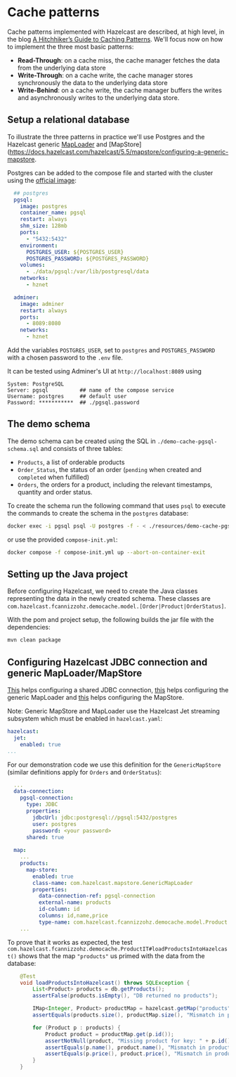 # Cache patterns

Cache patterns implemented with Hazelcast are described, at high level, in the blog [A Hitchhiker’s Guide to Caching Patterns](https://hazelcast.com/blog/a-hitchhikers-guide-to-caching-patterns/). We'll focus now on how to implement the three most basic patterns:

- **Read-Through**:  on a cache miss, the cache manager fetches the data from the underlying data store
- **Write-Through**: on a cache write, the cache manager stores synchronously the data to the underlying data store
- **Write-Behind**: on a cache write, the cache manager buffers the writes and asynchronously writes to the underlying data store.

## Setup a relational database

To illustrate the three patterns in practice we'll use Postgres and the Hazelcast generic [MapLoader](https://docs.hazelcast.com/hazelcast/5.5/mapstore/configuring-a-generic-maploader) and [MapStore](https://docs.hazelcast.com/hazelcast/5.5/mapstore/configuring-a-generic-mapstore.

Postgres can be added to the compose file and started with the cluster using the [official image](https://hub.docker.com/_/postgres):

```yaml
  ## postgres
  pgsql:
    image: postgres
    container_name: pgsql
    restart: always
    shm_size: 128mb
    ports:
      - "5432:5432"
    environment:
      POSTGRES_USER: ${POSTGRES_USER}
      POSTGRES_PASSWORD: ${POSTGRES_PASSWORD}
    volumes:
      - ./data/pgsql:/var/lib/postgresql/data
    networks:
      - hznet

  adminer:
    image: adminer
    restart: always
    ports:
      - 8089:8080
    networks:
      - hznet
```

Add the variables `POSTGRES_USER`, set to `postgres` and `POSTGRES_PASSWORD` with a chosen password to the `.env` file.

It can be tested using Adminer's UI at `http://localhost:8089` using
```
System: PostgreSQL
Server: pgsql          ## name of the compose service
Username: postgres     ## default user
Password: ***********  ## ./pgsql.password
```

## The demo schema

The demo schema can be created using the SQL in `./demo-cache-pgsql-schema.sql` and consists of three tables: 
- `Products`, a list of orderable products
- `Order_Status`, the status of an order (`pending` when created and `completed` when fulfilled)
- `Orders`, the orders for a product, including the relevant timestamps, quantity and order status. 

To create the schema run the following command that uses `psql` to execute the commands to create the schema in the `postgres` database:

```bash
docker exec -i pgsql psql -U postgres -f - < ./resources/demo-cache-pgsql-schema.sql
 ```

or use the provided `compose-init.yml`:

```bash
docker compose -f compose-init.yml up --abort-on-container-exit
```

## Setting up the Java project

Before configuring Hazelcast, we need to create the Java classes representing the data in the newly created schema. These classes are `com.hazelcast.fcannizzohz.democache.model.[Order|Product|OrderStatus]`.

With the pom and project setup, the following builds the jar file with the dependencies:

```bash
mvn clean package
```

## Configuring Hazelcast JDBC connection and generic MapLoader/MapStore

[This](https://docs.hazelcast.com/hazelcast/5.5/data-connections/data-connections-configuration) helps configuring a shared JDBC connection, [this](https://docs.hazelcast.com/hazelcast/5.5/mapstore/configuring-a-generic-maploader) helps configuring the generic MapLoader and [this](https://docs.hazelcast.com/hazelcast/5.5/mapstore/configuring-a-generic-mapstore) helps configuring the MapStore. 

Note: Generic MapStore and MapLoader use the Hazelcast Jet streaming subsystem which must be enabled in `hazelcast.yaml`:

```yaml
hazelcast:
  jet:
    enabled: true
...
```

For our demonstration code we use this definition for the `GenericMapStore` (similar definitions apply for `Orders` and `OrderStatus`):

```yaml
  ...
  data-connection:
    pgsql-connection:
      type: JDBC
      properties:
        jdbcUrl: jdbc:postgresql://pgsql:5432/postgres
        user: postgres
        password: <your password>
      shared: true
      
  map:
    ...
    products:
      map-store:
        enabled: true
        class-name: com.hazelcast.mapstore.GenericMapLoader
        properties:
          data-connection-ref: pgsql-connection
          external-name: products
          id-column: id
          columns: id,name,price
          type-name: com.hazelcast.fcannizzohz.democache.model.Product
    ...
```

To prove that it works as expected, the test `com.hazelcast.fcannizzohz.democache.ProductIT#loadProductsIntoHazelcast()` shows that the map `"products"` us primed with the data from the database:

```java
    @Test
    void loadProductsIntoHazelcast() throws SQLException {
        List<Product> products = db.getProducts();
        assertFalse(products.isEmpty(), "DB returned no products");

        IMap<Integer, Product> productMap = hazelcast.getMap("products");
        assertEquals(products.size(), productMap.size(), "Mismatch in product count");

        for (Product p : products) {
            Product product = productMap.get(p.id());
            assertNotNull(product, "Missing product for key: " + p.id());
            assertEquals(p.name(), product.name(), "Mismatch in product name");
            assertEquals(p.price(), product.price(), "Mismatch in product price");
        }
    }

```